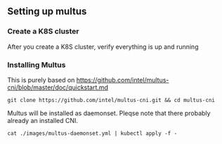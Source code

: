 ## Setting up multus 

### Create a K8S cluster
After you create a K8S cluster, verify everything is up and running


### Installing Multus
This is purely based on  https://github.com/intel/multus-cni/blob/master/doc/quickstart.md
```
git clone https://github.com/intel/multus-cni.git && cd multus-cni
```
Multus will be installed as daemonset. Pleqse note that there probably already an installed CNI.
```
cat ./images/multus-daemonset.yml | kubectl apply -f -
```
